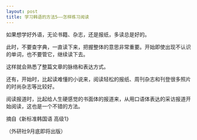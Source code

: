 ```yaml
---
layout: post
title: 学习韩语的方法5——怎样练习阅读
---
```


<p>如果想学好外语，无论书籍、杂志，还是报纸，多读总是好的。</p>



<p>此时，不要查字典，一直读下来，把握整体的意思非常重要。开始即使出现不认识的单词，也不要管它，继续读下去。</p>



<p>这样就会熟悉了整篇文章的脉络和表达方式。</p>



<p>还有，开始时，比起读难懂的小说来，阅读轻松的报纸、周刊杂志和刊登很多照片的时尚杂志等比较好。</p>



<p>阅读报道时，比起给人生硬感觉的书面体的报道来，从用口语体表达的采访报道开始阅读，这也是一个不错的方法。</p>



<p>              摘自《新标准韩国语 高级1》</p>



<p>              （外研社9月底即将出版）</p>

